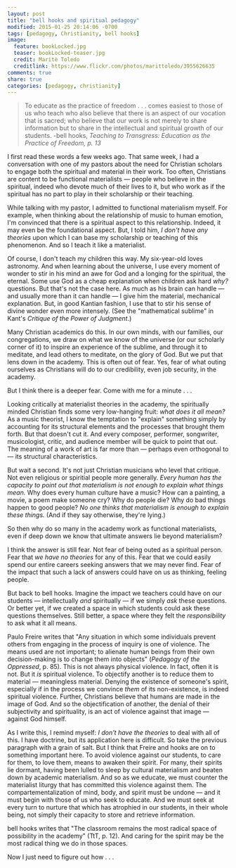 ```yaml
---
layout: post
title: "bell hooks and spiritual pedagogy"
modified: 2015-01-25 20:14:06 -0700
tags: [pedagogy, Christianity, bell hooks]
image:
  feature: bookLocked.jpg
  teaser: bookLocked-teaser.jpg
  credit: Maritè Toledo
  creditlink: https://www.flickr.com/photos/marittoledo/3955626635
comments: true
share: true
categories: [pedagogy, christianity]
---
```


> To educate as the practice of freedom . . . comes easiest to those of us who teach who also believe that there is an aspect of our vocation that is sacred; who believe that our work is not merely to share information but to share in the intellectual and spiritual growth of our students. -bell hooks, *Teaching to Transgress: Education as the Practice of Freedom, p. 13*

I first read these words a few weeks ago. That same week, I had a conversation with one of my pastors about the need for Christian scholars to engage both the spiritual and material in their work. Too often, Christians are content to be functional materialists — people who believe in the spiritual, indeed who devote much of their lives to it, but who work as if the spiritual has no part to play in their scholarship or their teaching.

While talking with my pastor, I admitted to functional materialism myself. For example, when thinking about the relationship of music to human emotion, I'm convinced that there is a spiritual aspect to this relationship. Indeed, it may even be the foundational aspect. But, I told him, *I don't have any theories* upon which I can base my scholarship or teaching of this phenomenon. And so I teach it like a materialist.

Of course, I don't teach my children this way. My six-year-old loves astronomy. And when learning about the universe, I use every moment of wonder to stir in his mind an awe for God and a longing for the spiritual, the eternal. Some use God as a cheap explanation when children ask hard *why?* questions. But that's not the case here. As much as his brain can handle — and usually more than it can handle — I give him the material, mechanical explanation. But, in good Kantian fashion, I use that to stir his sense of divine wonder even more intensely. (See the "mathematical sublime" in Kant's *Critique of the Power of Judgment*.)

Many Christian academics do this. In our own minds, with our families, our congregations, we draw on what we know of the universe (or our scholarly corner of it) to inspire an experience of the sublime, and through it to meditate, and lead others to meditate, on the glory of God. But we put that lens down in the academy. This is often out of fear. Yes, fear of what outing ourselves as Christians will do to our credibility, even job security, in the academy.

But I think there is a deeper fear. Come with me for a minute . . .

Looking critically at materialist theories in the academy, the spiritually minded Christian finds some very low-hanging fruit: *what does it all mean?* As a music theorist, I know the temptation to "explain" something simply by accounting for its structural elements and the processes that brought them forth. But that doesn't cut it. And every composer, performer, songwriter, musicologist, critic, and audience member will be quick to point that out. The meaning of a work of art is far more than — perhaps even orthogonal to — its structural characteristics.

But wait a second. It's not just Christian musicians who level that critique. Not even religious or spiritial people more generally. *Every human has the capacity to point out that materialism is not enough to explain what things mean.* Why does every human culture have a music? How can a painting, a movie, a poem make someone cry? Why do people die? Why do bad things happen to good people? *No one thinks that materialism is enough to explain these things.* (And if they say otherwise, they're lying.)

So then why do so many in the academy work as functional materialists, even if deep down we know that ultimate answers lie beyond materialism?

I think the answer is still fear. Not fear of being outed as a spiritual person. Fear that *we have no theories* for any of this. Fear that we could easily spend our entire careers seeking answers that we may never find. Fear of the impact that such a lack of answers could have on us as thinking, feeling people.

But back to bell hooks. Imagine the impact we teachers could have on our students — intellectually *and* spiritually — if we simply *ask* these questions. Or better yet, if we created a space in which students could ask these questions themselves. Still better, a space where they felt the *responsibility* to ask what it all means.

Paulo Freire writes that "Any situation in which some individuals prevent others from engaging in the process of inquiry is one of violence. The means used are not important; to alienate human beings from their own decision-making is to change them into objects" (*Pedagogy of the Oppressed*, p. 85). This is not always physical violence. In fact, often it is not. But it *is* spiritual violence. To objectify another is to reduce them to material — meaningless material. Denying the existence of someone's spirit, especially if in the process we convince *them* of its non-existence, is indeed spiritual violence. Further, Christians believe that humans are made in the image of God. And so the objectification of another, the denial of their subjectivity and spirituality, is an act of violence against that image — against God himself.

As I write this, I remind myself: *I don't have the theories* to deal with all of this. I have doctrine, but its application here is difficult. So take the previous paragraph with a grain of salt. But I think that Freire and hooks are on to something important here. To avoid violence against our students, to care for them, to love them, means to awaken their spirit. For many, their spirits lie dormant, having been lulled to sleep by cultural materialism and beaten down by academic materialism. And so as we educate, we must counter the materialist liturgy that has committed this violence against them. The compartementalization of mind, body, and spirit must be undone — and it must begin with those of us who seek to educate. And we must seek at every turn to nurture that which has atrophied in our students, in their whole being, not simply their capacity to store and retrieve information.

bell hooks writes that "The classroom remains the most radical space of possibility in the academy" (TtT, p. 12). And caring for the spirit may be the most radical thing we do in those spaces.

Now I just need to figure out how . . .
